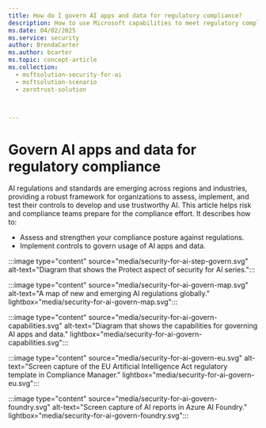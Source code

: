 ```yaml
---
title: How do I govern AI apps and data for regulatory compliance?
description: How to use Microsoft capabilities to meet regulatory compliance requirements with AI apps and data. 
ms.date: 04/02/2025
ms.service: security
author: BrendaCarter
ms.author: bcarter
ms.topic: concept-article
ms.collection: 
  - msftsolution-security-for-ai
  - msftsolution-scenario
  - zerotrust-solution



---
```


# Govern AI apps and data for regulatory compliance

AI regulations and standards are emerging across regions and industries, providing a robust framework for organizations to assess, implement, and test their controls to develop and use trustworthy AI. This article helps risk and compliance teams prepare for the compliance effort. It describes how to:
- Assess and strengthen your compliance posture against regulations.
- Implement controls to govern usage of AI apps and data.

:::image type="content" source="media/security-for-ai-step-govern.svg" alt-text="Diagram that shows the Protect aspect of security for AI series.":::



:::image type="content" source="media/security-for-ai-govern-map.svg" alt-text="A map of new and emerging AI regulations globally." lightbox="media/security-for-ai-govern-map.svg":::


:::image type="content" source="media/security-for-ai-govern-capabilities.svg" alt-text="Diagram that shows the capabilities for governing AI apps and data." lightbox="media/security-for-ai-govern-capabilities.svg":::



:::image type="content" source="media/security-for-ai-govern-eu.svg" alt-text="Screen capture of the EU Artificial Intelligence Act regulatory template in Compliance Manager." lightbox="media/security-for-ai-govern-eu.svg":::



:::image type="content" source="media/security-for-ai-govern-foundry.svg" alt-text="Screen capture of AI reports in Azure AI Foundry." lightbox="media/security-for-ai-govern-foundry.svg":::